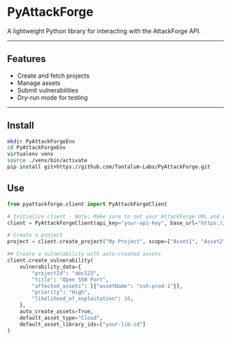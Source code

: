 # PyAttackForge

A lightweight Python library for interacting with the AttackForge API.

---

## Features

- Create and fetch projects
- Manage assets
- Submit vulnerabilities
- Dry-run mode for testing

---

## Install

   ```bash
   mkdir PyAttackForgeEnv
   cd PyAttackForgeEnv
   virtualenv venv
   source ./venv/bin/activate
   pip install git+https://github.com/Tantalum-Labs/PyAttackForge.git
   ```

## Use

   ```python
   from pyattackforge.client import PyAttackForgeClient

   # Initialize client - Note: Make sure to set your AttackForge URL and API Key
   client = PyAttackForgeClient(api_key="your-api-key", base_url="https://demo.attackforge.com", dry_run=False)

   # Create a project
   project = client.create_project("My Project", scope=["Asset1", "Asset2"])

   ## Create a vulnerability with auto-created assets
   client.create_vulnerability(
       vulnerability_data={
           "projectId": "abc123",
           "title": "Open SSH Port",
           "affected_assets": [{"assetName": "ssh-prod-1"}],
           "priority": "High",
           "likelihood_of_exploitation": 10,
       },
       auto_create_assets=True,
       default_asset_type="Cloud",
       default_asset_library_ids=["your-lib-id"]
   )

   ```
